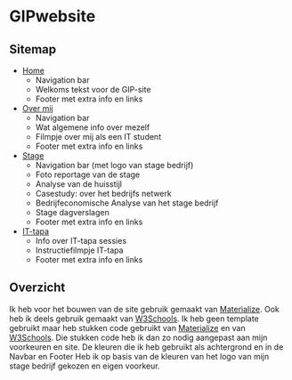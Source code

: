 # GIPwebsite

## Sitemap
- [Home](https://michielve-immalle.github.io/GIPwebsite/index.html)
  * Navigation bar
  * Welkoms tekst voor de GIP-site
  * Footer met extra info en links
- [Over mij](https://michielve-immalle.github.io/GIPwebsite/about.html)
  * Navigation bar
  * Wat algemene info over mezelf
  * Filmpje over mij als een IT student
  * Footer met extra info en links
- [Stage](https://michielve-immalle.github.io/GIPwebsite/stage.html)
  * Navigation bar (met logo van stage bedrijf)
  * Foto reportage van de stage
  * Analyse van de huisstijl
  * Casestudy: over het bedrijfs netwerk
  * Bedrijfeconomische Analyse van het stage bedrijf
  * Stage dagverslagen
  * Footer met extra info en links
- [IT-tapa](https://michielve-immalle.github.io/GIPwebsite/ittapa.html)
  * Info over IT-tapa sessies
  * Instructiefilmpje IT-tapa
  * Footer met extra info en links
  
## Overzicht
Ik heb voor het bouwen van de site gebruik gemaakt van [Materialize](http://materializecss.com/). Ook heb ik deels gebruik gemaakt van
[W3Schools](https://www.w3schools.com/css/default.asp). Ik heb geen template gebruikt maar heb stukken code gebruikt van [Materialize](http://materializecss.com/) en van [W3Schools](https://www.w3schools.com/css/default.asp). Die stukken code heb ik dan zo nodig aangepast aan mijn voorkeuren en site. De kleuren die ik heb gebruikt als achtergrond en in de Navbar en Footer Heb ik op basis van de kleuren van het logo van mijn stage bedrijf gekozen en eigen voorkeur.
